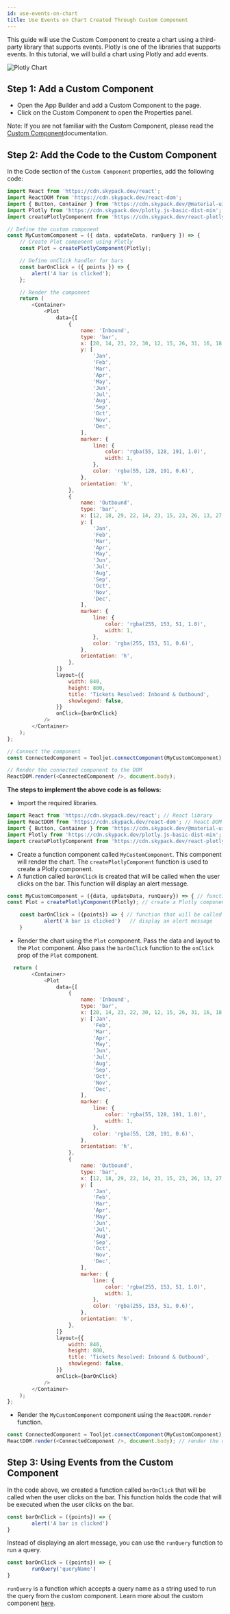 ```yaml
---
id: use-events-on-chart
title: Use Events on Chart Created Through Custom Component
---
```

<div style={{paddingBottom:'24px'}}>

This guide will use the Custom Component to create a chart using a third-party library that supports events. Plotly is one of the libraries that supports events. In this tutorial, we will build a chart using Plotly and add events.

<div style={{textAlign: 'center'}}>
    <img style={{ marginBottom:'15px', border:'0'}} className="screenshot-full" src="/img/how-to/events-chart/plotly-chart-v2.png" alt="Plotly Chart" />
</div>

</div>

<div>

## Step 1: Add a Custom Component

- Open the App Builder and add a Custom Component to the page. 
- Click on the Custom Component to open the Properties panel.

Note: If you are not familiar with the Custom Component, please read the [Custom Component](/docs/widgets/custom-component/)documentation.

</div>

<div>

## Step 2: Add the Code to the Custom Component

In the Code section of the `Custom Component` properties, add the following code:

```js
import React from 'https://cdn.skypack.dev/react';
import ReactDOM from 'https://cdn.skypack.dev/react-dom';
import { Button, Container } from 'https://cdn.skypack.dev/@material-ui/core';
import Plotly from 'https://cdn.skypack.dev/plotly.js-basic-dist-min';
import createPlotlyComponent from 'https://cdn.skypack.dev/react-plotly.js/factory';

// Define the custom component
const MyCustomComponent = ({ data, updateData, runQuery }) => {
    // Create Plot component using Plotly
    const Plot = createPlotlyComponent(Plotly);

    // Define onClick handler for bars
    const barOnClick = ({ points }) => {
        alert('A bar is clicked');
    };

    // Render the component
    return (
        <Container>
            <Plot
                data={[
                    {
                        name: 'Inbound',
                        type: 'bar',
                        x: [20, 14, 23, 22, 30, 12, 15, 26, 31, 16, 18, 29],
                        y: [
                            'Jan',
                            'Feb',
                            'Mar',
                            'Apr',
                            'May',
                            'Jun',
                            'Jul',
                            'Aug',
                            'Sep',
                            'Oct',
                            'Nov',
                            'Dec',
                        ],
                        marker: {
                            line: {
                                color: 'rgba(55, 128, 191, 1.0)',
                                width: 1,
                            },
                            color: 'rgba(55, 128, 191, 0.6)',
                        },
                        orientation: 'h',
                    },
                    {
                        name: 'Outbound',
                        type: 'bar',
                        x: [12, 18, 29, 22, 14, 23, 15, 23, 26, 13, 27, 12],
                        y: [
                            'Jan',
                            'Feb',
                            'Mar',
                            'Apr',
                            'May',
                            'Jun',
                            'Jul',
                            'Aug',
                            'Sep',
                            'Oct',
                            'Nov',
                            'Dec',
                        ],
                        marker: {
                            line: {
                                color: 'rgba(255, 153, 51, 1.0)',
                                width: 1,
                            },
                            color: 'rgba(255, 153, 51, 0.6)',
                        },
                        orientation: 'h',
                    },
                ]}
                layout={{
                    width: 840,
                    height: 800,
                    title: 'Tickets Resolved: Inbound & Outbound',
                    showlegend: false,
                }}
                onClick={barOnClick}
            />
        </Container>
    );
};

// Connect the component
const ConnectedComponent = Tooljet.connectComponent(MyCustomComponent);

// Render the connected component to the DOM
ReactDOM.render(<ConnectedComponent />, document.body);
```

**The steps to implement the above code is as follows:**

- Import the required libraries. 

```js
import React from 'https://cdn.skypack.dev/react'; // React library
import ReactDOM from 'https://cdn.skypack.dev/react-dom'; // React DOM library
import { Button, Container } from 'https://cdn.skypack.dev/@material-ui/core'; // Material UI library
import Plotly from 'https://cdn.skypack.dev/plotly.js-basic-dist-min'; // Plotly library
import createPlotlyComponent from 'https://cdn.skypack.dev/react-plotly.js/factory'; // Plotly React library
```


- Create a function component called `MyCustomComponent`. This component will render the chart. The `createPlotlyComponent` function is used to create a Plotly component. 
- A function called `barOnClick` is created that will be called when the user clicks on the bar. This function will display an alert message. 

```js
const MyCustomComponent = ({data, updateData, runQuery}) => { // function component
const Plot = createPlotlyComponent(Plotly); // create a Plotly component

    const barOnClick = ({points}) => { // function that will be called when the user clicks on the bar
            alert('A bar is clicked')   // display an alert message
    }
```

- Render the chart using the `Plot` component. Pass the data and layout to the `Plot` component. Also pass the `barOnClick` function to the `onClick` prop of the `Plot` component. 

```js
  return (
        <Container>
            <Plot
                data={[
                    {
                        name: 'Inbound',
                        type: 'bar',
                        x: [20, 14, 23, 22, 30, 12, 15, 26, 31, 16, 18, 29],
                        y: ['Jan', 
                            'Feb',
                            'Mar',
                            'Apr',
                            'May',
                            'Jun',
                            'Jul',
                            'Aug',
                            'Sep',
                            'Oct',
                            'Nov',
                            'Dec',
                        ],
                        marker: {
                            line: {
                                color: 'rgba(55, 128, 191, 1.0)',
                                width: 1,
                            },
                            color: 'rgba(55, 128, 191, 0.6)',
                        },
                        orientation: 'h',
                    },
                    {
                        name: 'Outbound',
                        type: 'bar',
                        x: [12, 18, 29, 22, 14, 23, 15, 23, 26, 13, 27, 12],
                        y: [
                            'Jan',
                            'Feb',
                            'Mar',
                            'Apr',
                            'May',
                            'Jun',
                            'Jul',
                            'Aug',
                            'Sep',
                            'Oct',
                            'Nov',
                            'Dec',
                        ],
                        marker: {
                            line: {
                                color: 'rgba(255, 153, 51, 1.0)',
                                width: 1,
                            },
                            color: 'rgba(255, 153, 51, 0.6)',
                        },
                        orientation: 'h',
                    },
                ]}
                layout={{
                    width: 840,
                    height: 800,
                    title: 'Tickets Resolved: Inbound & Outbound',
                    showlegend: false,
                }}
                onClick={barOnClick}
            />
        </Container>
    );
};
```

- Render the `MyCustomComponent` component using the `ReactDOM.render` function.

```js
const ConnectedComponent = Tooljet.connectComponent(MyCustomComponent); // connect the component to the Tooljet store
ReactDOM.render(<ConnectedComponent />, document.body); // render the component
```

</div>

<div>

## Step 3: Using Events from the Custom Component

In the code above, we created a function called `barOnClick` that will be called when the user clicks on the bar. This function holds the code that will be executed when the user clicks on the bar. 

```js
const barOnClick = ({points}) => {
        alert('A bar is clicked')
}
```

Instead of displaying an alert message, you can use the `runQuery` function to run a query. 

```js
const barOnClick = ({points}) => {
        runQuery('queryName')
}
```

`runQuery` is a function which accepts a query name as a string used to run the query from the custom component. Learn more about the custom component [here](/docs/widgets/custom-component/).

</div>